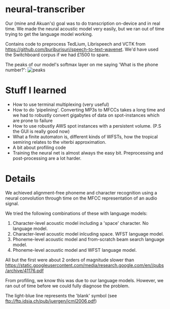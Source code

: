 # neural-transcriber

Our (mine and Akuan's) goal was to do transcription on-device and in real time. We made the neural acoustic model very easily, but we ran out of time trying to get the language model working. 

Contains code to preprocess TedLium, Librispeech and VCTK from https://github.com/buriburisuri/speech-to-text-wavenet. We'd have used the Switchboard corpus if we had £1500 to spare.

The peaks of our model's softmax layer on me saying 'What is the phone number?':
![peaks](https://github.com/boyentenbi/neural-transcriber/blob/master/phonemectc.png)


# Stuff I learned

* How to use terminal multiplexing (very useful)
* How to do 'pipelining'. Converting MP3s to MFCCs takes a long time and we had to robustly convert gigabytes of data on spot-instances which are prone to failure
* How to use robustly AWS spot instances with a persistent volume. (P.S the GUI is really good now) 
* What a finite automaton is, different kinds of WFSTs, how the tropical semiring relates to the viterbi approximation. 
* A bit about profiling code
* Training the neural net is almost always the easy bit. Preprocessing and post-processing are a lot harder.

# Details

We achieved alignment-free phoneme and character recognition using a neural convolution through time on the MFCC representation of an audio signal. 

We tried the following combinations of these with language models:

1. Character-level acoustic model including a 'space' character. No language model.
2. Character-level acoustic model inlcuding space. WFST language model.
3. Phoneme-level acoustic model and from-scratch beam search language model.
4. Phoneme-level acoustic model and WFST language model.

All but the first were about 2 orders of magnitude slower than https://static.googleusercontent.com/media/research.google.com/en//pubs/archive/41176.pdf

From profiling, we know this was due to our language models. However, we ran out of time before we could fully diagnose the problem.

The light-blue line represents the 'blank' symbol (see ftp://ftp.idsia.ch/pub/juergen/icml2006.pdf)

